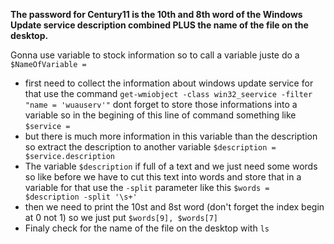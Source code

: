 **The password for Century11 is the 10th and 8th word of the Windows Update service description combined PLUS the name of the file on the desktop.**

Gonna use variable to stock information so to call a variable juste do a `$NameOfVariable =`

- first need to collect the information about windows update service for that use the command `get-wmiobject -class win32_seervice -filter "name = 'wuauserv'"` dont forget to store those informations into a variable so in the begining of this line of command something like `$service =`
- but there is much more information in this variable than the description so extract the description to another variable `$description = $service.description`
- The variable `$description` if full of a text and we just need some words so like before we have to cut this text into words and store that in a variable for that use the `-split`  parameter like this `$words = $description -split '\s+'`
- then we need to print the 10st and 8st word (don't forget the index begin at 0 not 1) so we just put `$words[9], $words[7]` 
- Finaly check for the name of the file on the desktop with `ls`